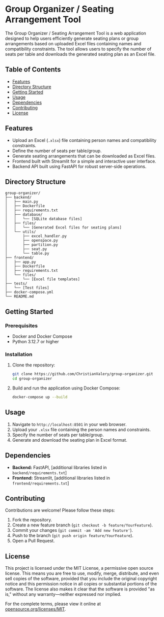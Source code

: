 # Group Organizer / Seating Arrangement Tool

The Group Organizer / Seating Arrangement Tool is a web application designed to help users efficiently generate seating plans or group arrangements based on uploaded Excel files containing names and compatibility constraints. The tool allows users to specify the number of seats per table and downloads the generated seating plan as an Excel file.

## Table of Contents

- [Features](#features)
- [Directory Structure](#directory-structure)
- [Getting Started](#getting-started)
- [Usage](#usage)
- [Dependencies](#dependencies)
- [Contributing](#contributing)
- [License](#license)

## Features

- Upload an Excel (`.xlsx`) file containing person names and compatibility constraints.
- Define the number of seats per table/group.
- Generate seating arrangements that can be downloaded as Excel files.
- Frontend built with Streamlit for a simple and interactive user interface.
- Backend API built using FastAPI for robust server-side operations.

## Directory Structure

```
group-organizer/
├── backend/
│   ├── main.py
│   ├── Dockerfile
│   ├── requirements.txt
│   ├── database/
│   │   └── [SQLite database files]
│   ├── files/
│   │   └── [Generated Excel files for seating plans]
│   └── utils/
│       ├── excel_handler.py
│       ├── openspace.py
│       ├── partition.py
│       ├── seat.py
│       └── table.py
├── frontend/
│   ├── app.py
│   ├── Dockerfile
│   ├── requirements.txt
│   └── files/
│       └── [Excel file templates]
├── tests/
│   └── [Test files]
├── docker-compose.yml
└── README.md
```

## Getting Started

### Prerequisites

- Docker and Docker Compose
- Python 3.12.7 or higher

### Installation

1. Clone the repository:
   ```bash
   git clone https://github.com/ChristianValery/group-organizer.git
   cd group-organizer
   ```

2. Build and run the application using Docker Compose:
   ```bash
   docker-compose up --build
   ```

## Usage

1. Navigate to `http://localhost:8501` in your web browser.
2. Upload your `.xlsx` file containing the person names and constraints.
3. Specify the number of seats per table/group.
4. Generate and download the seating plan in Excel format.

## Dependencies

- **Backend:** FastAPI, [additional libraries listed in `backend/requirements.txt`]
- **Frontend:** Streamlit, [additional libraries listed in `frontend/requirements.txt`]

## Contributing

Contributions are welcome! Please follow these steps:

1. Fork the repository.
2. Create a new feature branch (`git checkout -b feature/YourFeature`).
3. Commit your changes (`git commit -am 'Add new feature'`).
4. Push to the branch (`git push origin feature/YourFeature`).
5. Open a Pull Request.

## License

This project is licensed under the MIT License, a permissive open source license. This means you are free to use, modify, merge, distribute, and even sell copies of the software, provided that you include the original copyright notice and this permission notice in all copies or substantial portions of the software. The license also makes it clear that the software is provided "as is," without any warranty—neither expressed nor implied.

For the complete terms, please view it online at [opensource.org/licenses/MIT](https://opensource.org/licenses/MIT).
